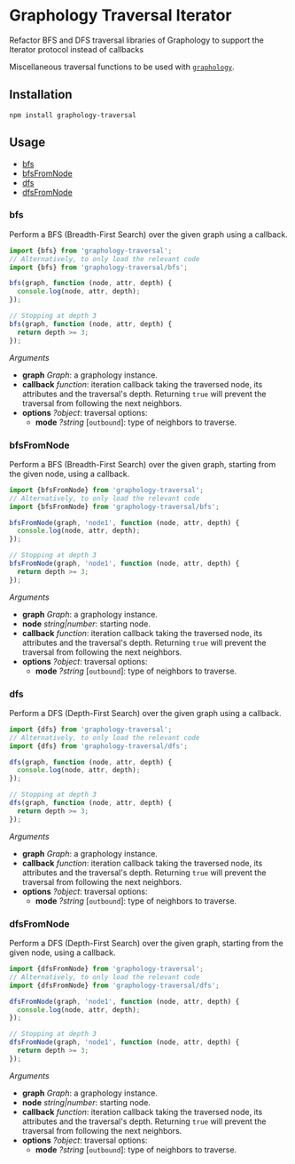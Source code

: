# Graphology Traversal Iterator
Refactor BFS and DFS traversal libraries of Graphology to support the Iterator protocol instead of callbacks

Miscellaneous traversal functions to be used with [`graphology`](https://graphology.github.io).

## Installation

```
npm install graphology-traversal
```

## Usage

- [bfs](#bfs)
- [bfsFromNode](#bfsfromnode)
- [dfs](#dfs)
- [dfsFromNode](#bfsfromnode)

### bfs

Perform a BFS (Breadth-First Search) over the given graph using a callback.

```js
import {bfs} from 'graphology-traversal';
// Alternatively, to only load the relevant code
import {bfs} from 'graphology-traversal/bfs';

bfs(graph, function (node, attr, depth) {
  console.log(node, attr, depth);
});

// Stopping at depth 3
bfs(graph, function (node, attr, depth) {
  return depth >= 3;
});
```

_Arguments_

- **graph** _Graph_: a graphology instance.
- **callback** _function_: iteration callback taking the traversed node, its attributes and the traversal's depth. Returning `true` will prevent the traversal from following the next neighbors.
- **options** _?object_: traversal options:
  - **mode** _?string_ [`outbound`]: type of neighbors to traverse.

### bfsFromNode

Perform a BFS (Breadth-First Search) over the given graph, starting from the given node, using a callback.

```js
import {bfsFromNode} from 'graphology-traversal';
// Alternatively, to only load the relevant code
import {bfsFromNode} from 'graphology-traversal/bfs';

bfsFromNode(graph, 'node1', function (node, attr, depth) {
  console.log(node, attr, depth);
});

// Stopping at depth 3
bfsFromNode(graph, 'node1', function (node, attr, depth) {
  return depth >= 3;
});
```

_Arguments_

- **graph** _Graph_: a graphology instance.
- **node** _string\|number_: starting node.
- **callback** _function_: iteration callback taking the traversed node, its attributes and the traversal's depth. Returning `true` will prevent the traversal from following the next neighbors.
- **options** _?object_: traversal options:
  - **mode** _?string_ [`outbound`]: type of neighbors to traverse.

### dfs

Perform a DFS (Depth-First Search) over the given graph using a callback.

```js
import {dfs} from 'graphology-traversal';
// Alternatively, to only load the relevant code
import {dfs} from 'graphology-traversal/dfs';

dfs(graph, function (node, attr, depth) {
  console.log(node, attr, depth);
});

// Stopping at depth 3
dfs(graph, function (node, attr, depth) {
  return depth >= 3;
});
```

_Arguments_

- **graph** _Graph_: a graphology instance.
- **callback** _function_: iteration callback taking the traversed node, its attributes and the traversal's depth. Returning `true` will prevent the traversal from following the next neighbors.
- **options** _?object_: traversal options:
  - **mode** _?string_ [`outbound`]: type of neighbors to traverse.

### dfsFromNode

Perform a DFS (Depth-First Search) over the given graph, starting from the given node, using a callback.

```js
import {dfsFromNode} from 'graphology-traversal';
// Alternatively, to only load the relevant code
import {dfsFromNode} from 'graphology-traversal/dfs';

dfsFromNode(graph, 'node1', function (node, attr, depth) {
  console.log(node, attr, depth);
});

// Stopping at depth 3
dfsFromNode(graph, 'node1', function (node, attr, depth) {
  return depth >= 3;
});
```

_Arguments_

- **graph** _Graph_: a graphology instance.
- **node** _string\|number_: starting node.
- **callback** _function_: iteration callback taking the traversed node, its attributes and the traversal's depth. Returning `true` will prevent the traversal from following the next neighbors.
- **options** _?object_: traversal options:
  - **mode** _?string_ [`outbound`]: type of neighbors to traverse.
